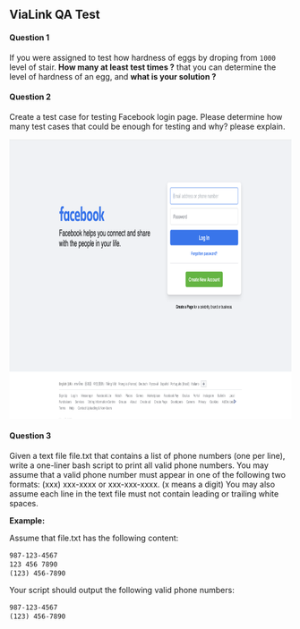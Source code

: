 ## ViaLink QA Test

#### Question 1

If you were assigned to test how hardness of eggs by droping from `1000` level of stair. <b>How many at least test times ?</b> that you can determine the level of hardness of an egg, and <b>what is your solution ?</b>

#### Question 2

Create a test case for testing Facebook login page. Please determine how many test cases that could be enough for testing and why? please explain.

<img src="./fb.png" height="500">

#### Question 3

Given a text file file.txt that contains a list of phone numbers (one per line), write a one-liner bash script to print all valid phone numbers.
You may assume that a valid phone number must appear in one of the following two formats: (xxx) xxx-xxxx or xxx-xxx-xxxx. (x means a digit)
You may also assume each line in the text file must not contain leading or trailing white spaces.

<b>
Example:
</b>

Assume that file.txt has the following content:

```
987-123-4567
123 456 7890
(123) 456-7890
```

Your script should output the following valid phone numbers:

```
987-123-4567
(123) 456-7890
```
